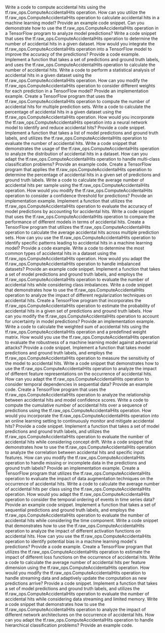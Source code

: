 Write a code to compute accidental hits using the tf.raw_ops.ComputeAccidentalHits operation.
How can you utilize the tf.raw_ops.ComputeAccidentalHits operation to calculate accidental hits in a machine learning model? Provide an example code snippet.
Can you demonstrate how to use the tf.raw_ops.ComputeAccidentalHits operation in a TensorFlow program to analyze model predictions?
Write a code snippet that uses the tf.raw_ops.ComputeAccidentalHits operation to determine the number of accidental hits in a given dataset.
How would you integrate the tf.raw_ops.ComputeAccidentalHits operation into a TensorFlow model to improve the accuracy of the predictions? Provide a code example.
Implement a function that takes a set of predictions and ground truth labels, and uses the tf.raw_ops.ComputeAccidentalHits operation to calculate the number of accidental hits.
Write a code to perform a statistical analysis of accidental hits in a given dataset using the tf.raw_ops.ComputeAccidentalHits operation.
How can you modify the tf.raw_ops.ComputeAccidentalHits operation to consider different weights for each prediction in a TensorFlow model? Provide an implementation example.
Create a TensorFlow program that uses the tf.raw_ops.ComputeAccidentalHits operation to compute the number of accidental hits for multiple prediction sets.
Write a code to calculate the percentage of accidental hits in a given dataset using the tf.raw_ops.ComputeAccidentalHits operation.
How would you incorporate the tf.raw_ops.ComputeAccidentalHits operation into a neural network model to identify and reduce accidental hits? Provide a code snippet.
Implement a function that takes a list of model predictions and ground truth labels, and utilizes the tf.raw_ops.ComputeAccidentalHits operation to evaluate the number of accidental hits.
Write a code snippet that demonstrates the usage of the tf.raw_ops.ComputeAccidentalHits operation to analyze the distribution of accidental hits in a dataset.
How can you adapt the tf.raw_ops.ComputeAccidentalHits operation to handle multi-class classification problems? Provide an example code.
Create a TensorFlow program that applies the tf.raw_ops.ComputeAccidentalHits operation to determine the percentage of accidental hits in a given set of predictions and ground truth labels.
Write a code to calculate the average number of accidental hits per sample using the tf.raw_ops.ComputeAccidentalHits operation.
How would you modify the tf.raw_ops.ComputeAccidentalHits operation to consider a confidence threshold for predictions? Provide an implementation example.
Implement a function that utilizes the tf.raw_ops.ComputeAccidentalHits operation to evaluate the accuracy of model predictions by accounting for accidental hits.
Write a code snippet that uses the tf.raw_ops.ComputeAccidentalHits operation to compare the performance of different models in terms of accidental hits.
Create a TensorFlow program that utilizes the tf.raw_ops.ComputeAccidentalHits operation to calculate the average accidental hits across multiple prediction sets.
How can you use the tf.raw_ops.ComputeAccidentalHits operation to identify specific patterns leading to accidental hits in a machine learning model? Provide a code example.
Write a code to determine the most common types of accidental hits in a dataset using the tf.raw_ops.ComputeAccidentalHits operation.
How would you adapt the tf.raw_ops.ComputeAccidentalHits operation to handle imbalanced datasets? Provide an example code snippet.
Implement a function that takes a set of model predictions and ground truth labels, and employs the tf.raw_ops.ComputeAccidentalHits operation to evaluate the number of accidental hits while considering class imbalances.
Write a code snippet that demonstrates how to use the tf.raw_ops.ComputeAccidentalHits operation to analyze the impact of different regularization techniques on accidental hits.
Create a TensorFlow program that incorporates the tf.raw_ops.ComputeAccidentalHits operation to estimate the probability of accidental hits in a given set of predictions and ground truth labels.
How can you modify the tf.raw_ops.ComputeAccidentalHits operation to account for uncertainty in model predictions? Provide an implementation example.
Write a code to calculate the weighted sum of accidental hits using the tf.raw_ops.ComputeAccidentalHits operation and a predefined weight matrix.
How would you use the tf.raw_ops.ComputeAccidentalHits operation to evaluate the robustness of a machine learning model against adversarial attacks? Provide a code snippet.
Implement a function that takes model predictions and ground truth labels, and employs the tf.raw_ops.ComputeAccidentalHits operation to measure the sensitivity of the model to accidental hits.
Write a code snippet that demonstrates how to use the tf.raw_ops.ComputeAccidentalHits operation to analyze the impact of different feature representations on the occurrence of accidental hits.
How can you adapt the tf.raw_ops.ComputeAccidentalHits operation to consider temporal dependencies in sequential data? Provide an example code.
Create a TensorFlow program that uses the tf.raw_ops.ComputeAccidentalHits operation to analyze the relationship between accidental hits and model confidence scores.
Write a code to compute the cumulative number of accidental hits over a sequence of predictions using the tf.raw_ops.ComputeAccidentalHits operation.
How would you incorporate the tf.raw_ops.ComputeAccidentalHits operation into an online learning setting to continuously monitor and mitigate accidental hits? Provide a code snippet.
Implement a function that takes a set of model predictions and ground truth labels, and utilizes the tf.raw_ops.ComputeAccidentalHits operation to evaluate the number of accidental hits while considering concept drift.
Write a code snippet that demonstrates how to use the tf.raw_ops.ComputeAccidentalHits operation to analyze the correlation between accidental hits and specific input features.
How can you modify the tf.raw_ops.ComputeAccidentalHits operation to handle missing or incomplete data in the predictions and ground truth labels? Provide an implementation example.
Create a TensorFlow program that utilizes the tf.raw_ops.ComputeAccidentalHits operation to evaluate the impact of data augmentation techniques on the occurrence of accidental hits.
Write a code to calculate the average number of accidental hits per class using the tf.raw_ops.ComputeAccidentalHits operation.
How would you adapt the tf.raw_ops.ComputeAccidentalHits operation to consider the temporal ordering of events in time series data? Provide an example code snippet.
Implement a function that takes a set of sequential predictions and ground truth labels, and employs the tf.raw_ops.ComputeAccidentalHits operation to evaluate the number of accidental hits while considering the time component.
Write a code snippet that demonstrates how to use the tf.raw_ops.ComputeAccidentalHits operation to analyze the impact of different activation functions on accidental hits.
How can you use the tf.raw_ops.ComputeAccidentalHits operation to identify potential bias in a machine learning model's predictions? Provide a code example.
Create a TensorFlow program that utilizes the tf.raw_ops.ComputeAccidentalHits operation to estimate the impact of different loss functions on the occurrence of accidental hits.
Write a code to calculate the average number of accidental hits per feature dimension using the tf.raw_ops.ComputeAccidentalHits operation.
How would you modify the tf.raw_ops.ComputeAccidentalHits operation to handle streaming data and adaptively update the computation as new predictions arrive? Provide a code snippet.
Implement a function that takes a set of model predictions and ground truth labels, and utilizes the tf.raw_ops.ComputeAccidentalHits operation to evaluate the number of accidental hits while considering data streaming and limited memory.
Write a code snippet that demonstrates how to use the tf.raw_ops.ComputeAccidentalHits operation to analyze the impact of different network architectures on the occurrence of accidental hits.
How can you adapt the tf.raw_ops.ComputeAccidentalHits operation to handle hierarchical classification problems? Provide an example code.